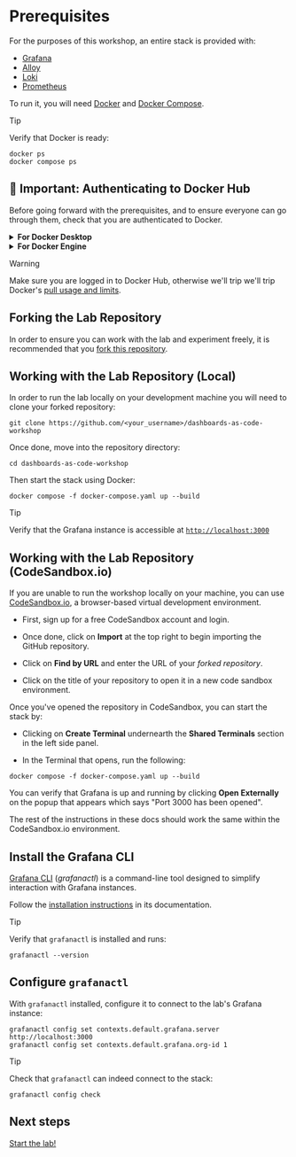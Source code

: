 # Prerequisites

For the purposes of this workshop, an entire stack is provided with:

* [Grafana](https://grafana.com/grafana/)
* [Alloy](https://grafana.com/docs/alloy/latest/)
* [Loki](https://grafana.com/products/cloud/logs/)
* [Prometheus](https://prometheus.io/)

To run it, you will need [Docker](https://docs.docker.com/engine/) and [Docker Compose](https://docs.docker.com/compose/).

> [!TIP]
> Verify that Docker is ready:
>
> ```shell
> docker ps
> docker compose ps
> ```

## 🚨 Important: Authenticating to Docker Hub

Before going forward with the prerequisites, and to ensure everyone can go through them,
check that you are authenticated to Docker.

<details>
    <summary><b>For Docker Desktop</b></summary>

> If you are using Docker Desktop, you can sign in to Docker Hub from the Docker Desktop menu.
> Select Sign in / Create Docker ID from the Docker Desktop menu and follow the on-screen instructions to complete the sign-in process.
</details>

<details>
    <summary><b>For Docker Engine</b></summary>

> If you're using a standalone version of Docker Engine, run the `docker login` command from a terminal to authenticate with Docker Hub.
> For information on how to use the command, see [docker login](https://docs.docker.com/reference/cli/docker/login/).
</details>

> [!WARNING]
> Make sure you are logged in to Docker Hub, otherwise we'll trip we'll trip Docker's [pull usage and limits](https://docs.docker.com/docker-hub/usage/pulls/).

## Forking the Lab Repository

In order to ensure you can work with the lab and experiment freely, it is recommended that you [fork this repository](https://github.com/grafana/dashboards-as-code-workshop/fork).

## Working with the Lab Repository (Local)

In order to run the lab locally on your development machine you will need to clone your forked repository:

```shell
git clone https://github.com/<your_username>/dashboards-as-code-workshop
```

Once done, move into the repository directory:

```shell
cd dashboards-as-code-workshop
```

Then start the stack using Docker:

```shell
docker compose -f docker-compose.yaml up --build
```

> [!TIP]
> Verify that the Grafana instance is accessible at [`http://localhost:3000`](http://localhost:3000)

## Working with the Lab Repository (CodeSandbox.io)

If you are unable to run the workshop locally on your machine, you can use [CodeSandbox.io](https://codesandbox.io), a browser-based virtual development environment.

* First, sign up for a free CodeSandbox account and login.

* Once done, click on **Import** at the top right to begin importing the GitHub repository.

* Click on **Find by URL** and enter the URL of your *forked repository*.

* Click on the title of your repository to open it in a new code sandbox environment.

Once you've opened the repository in CodeSandbox, you can start the stack by:

* Clicking on **Create Terminal** undernearth the **Shared Terminals** section in the left side panel.

* In the Terminal that opens, run the following:

```shell
docker compose -f docker-compose.yaml up --build
```

You can verify that Grafana is up and running by clicking **Open Externally** on the popup that appears which says "Port 3000 has been opened".

The rest of the instructions in these docs should work the same within the CodeSandbox.io environment.

## Install the Grafana CLI

[Grafana CLI](https://grafana.github.io/grafanactl/) (*grafanactl*) is a
command-line tool designed to simplify interaction with Grafana instances.

Follow the [installation instructions](https://github.com/grafana/grafanactl/blob/main/docs/installation.md#prebuilt-binaries) in its documentation.

> [!TIP]
> Verify that `grafanactl` is installed and runs:
>
> ```shell
> grafanactl --version
> ```

## Configure `grafanactl`

With `grafanactl` installed, configure it to connect to the lab's Grafana instance:

```shell
grafanactl config set contexts.default.grafana.server http://localhost:3000
grafanactl config set contexts.default.grafana.org-id 1
```

> [!TIP]
> Check that `grafanactl` can indeed connect to the stack:
>
> ```shell
> grafanactl config check
> ```

## Next steps

[Start the lab!](./concepts.md)
